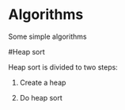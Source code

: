 # Algorithms
Some simple algorithms

#Heap sort

Heap sort is divided to two steps:

1. Create a heap

2. Do heap sort

